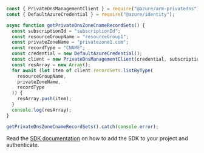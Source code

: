 ```javascript
const { PrivateDnsManagementClient } = require("@azure/arm-privatedns");
const { DefaultAzureCredential } = require("@azure/identity");

async function getPrivateDnsZoneCnameRecordSets() {
  const subscriptionId = "subscriptionId";
  const resourceGroupName = "resourceGroup1";
  const privateZoneName = "privatezone1.com";
  const recordType = "CNAME";
  const credential = new DefaultAzureCredential();
  const client = new PrivateDnsManagementClient(credential, subscriptionId);
  const resArray = new Array();
  for await (let item of client.recordSets.listByType(
    resourceGroupName,
    privateZoneName,
    recordType
  )) {
    resArray.push(item);
  }
  console.log(resArray);
}

getPrivateDnsZoneCnameRecordSets().catch(console.error);
```

Read the [SDK documentation](https://github.com/Azure/azure-sdk-for-js/blob/%40azure%2Farm-privatedns_3.0.1/sdk/privatedns/arm-privatedns/README.md) on how to add the SDK to your project and authenticate.
